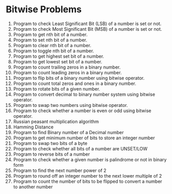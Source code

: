 # Bitwise Problems
1. Program to check Least Significant Bit (LSB) of a number is set or not.
2. Program to check Most Significant Bit (MSB) of a number is set or not.
3. Program to get nth bit of a number.
4. Program to set nth bit of a number.
5. Program to clear nth bit of a number.
6. Program to toggle nth bit of a number.
7. Program to get highest set bit of a number.
8. Program to get lowest set bit of a number.
9. Program to count trailing zeros in a binary number.
10. Program to count leading zeros in a binary number.
11. Program to flip bits of a binary number using bitwise operator.
12. Program to count total zeros and ones in a binary number.
13. Program to rotate bits of a given number.
14. Program to convert decimal to binary number system using bitwise operator.
15. Program to swap two numbers using bitwise operator.
16. Program to check whether a number is even or odd using bitwise operator.
17. Russian peasant multiplication algorithm
18. Hamming Distance
19. Program to find Binary number of a Decimal number
20. Program to get minimum number of bits to store an integer number
21. Program to swap two bits of a byte
22. Program to check whether all bits of a number are UNSET/LOW
23. Program to reverse bits of a number
24. Program to check whether a given number is palindrome or not in binary form
25. Program to find the next number power of 2
26. Program to round off an integer number to the next lower multiple of 2
27. Program to count the number of bits to be flipped to convert a number to another number
